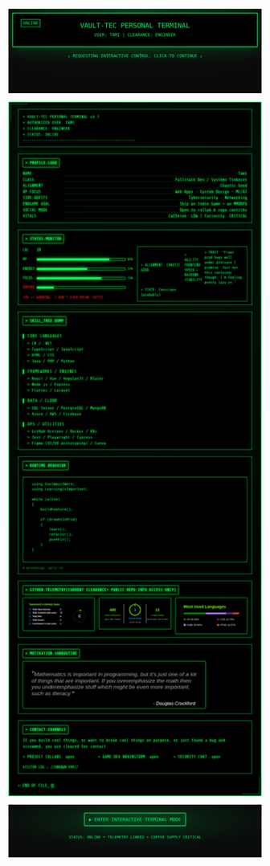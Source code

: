 <div align="center">

<a href="https://tamiloreo.github.io/TamiloreO/" target="_blank">

  <img
    src="assets/pip-header2.svg"
    width="800"
    alt="Vault-Tec Remote Access Terminal Header"
  />

  <img
    src="assets/terminal-preview.png"
    width="800"
    alt="Vault-Tec Personal Terminal UI"
  />

  <img
    src="assets/pip-footer.svg"
    width="800"
    alt="Interactive Terminal"
  />

</a>

</div>
